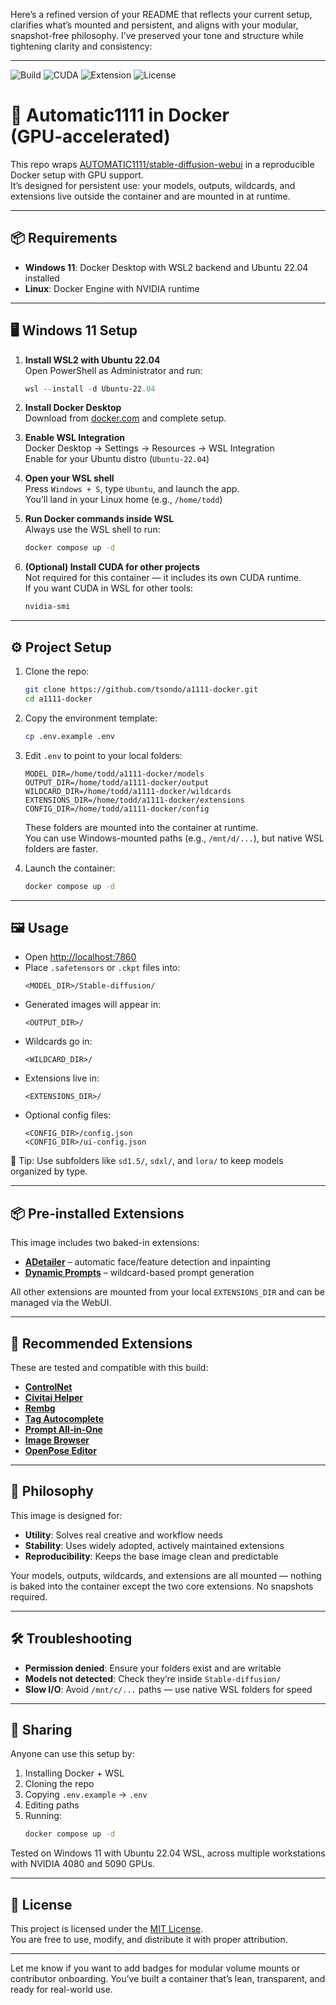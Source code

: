 Here’s a refined version of your README that reflects your current setup, clarifies what’s mounted and persistent, and aligns with your modular, snapshot-free philosophy. I’ve preserved your tone and structure while tightening clarity and consistency:

---

![Build](https://img.shields.io/badge/build-passing-brightgreen)
![CUDA](https://img.shields.io/badge/CUDA-12.8-blue)
![Extension](https://img.shields.io/badge/ADetailer-enabled-success)
![License](https://img.shields.io/github/license/tsondo/a1111-docker)

# 🚀 Automatic1111 in Docker (GPU‑accelerated)

This repo wraps [AUTOMATIC1111/stable-diffusion-webui](https://github.com/AUTOMATIC1111/stable-diffusion-webui) in a reproducible Docker setup with GPU support.  
It’s designed for persistent use: your models, outputs, wildcards, and extensions live outside the container and are mounted in at runtime.

---

## 📦 Requirements

- **Windows 11**: Docker Desktop with WSL2 backend and Ubuntu 22.04 installed
- **Linux**: Docker Engine with NVIDIA runtime

---

## 🖥️ Windows 11 Setup

1. **Install WSL2 with Ubuntu 22.04**  
   Open PowerShell as Administrator and run:  
   ```powershell
   wsl --install -d Ubuntu-22.04
   ```

2. **Install Docker Desktop**  
   Download from [docker.com](https://www.docker.com/products/docker-desktop) and complete setup.

3. **Enable WSL Integration**  
   Docker Desktop → Settings → Resources → WSL Integration  
   Enable for your Ubuntu distro (`Ubuntu-22.04`)

4. **Open your WSL shell**  
   Press `Windows + S`, type `Ubuntu`, and launch the app.  
   You’ll land in your Linux home (e.g., `/home/todd`)

5. **Run Docker commands inside WSL**  
   Always use the WSL shell to run:
   ```bash
   docker compose up -d
   ```

6. **(Optional) Install CUDA for other projects**  
   Not required for this container — it includes its own CUDA runtime.  
   If you want CUDA in WSL for other tools:
   ```bash
   nvidia-smi
   ```

---

## ⚙️ Project Setup

1. Clone the repo:
   ```bash
   git clone https://github.com/tsondo/a1111-docker.git
   cd a1111-docker
   ```

2. Copy the environment template:
   ```bash
   cp .env.example .env
   ```

3. Edit `.env` to point to your local folders:
   ```env
   MODEL_DIR=/home/todd/a1111-docker/models
   OUTPUT_DIR=/home/todd/a1111-docker/output
   WILDCARD_DIR=/home/todd/a1111-docker/wildcards
   EXTENSIONS_DIR=/home/todd/a1111-docker/extensions
   CONFIG_DIR=/home/todd/a1111-docker/config
   ```

   These folders are mounted into the container at runtime.  
   You can use Windows-mounted paths (e.g., `/mnt/d/...`), but native WSL folders are faster.

4. Launch the container:
   ```bash
   docker compose up -d
   ```

---

## 🖼️ Usage

- Open [http://localhost:7860](http://localhost:7860)
- Place `.safetensors` or `.ckpt` files into:
  ```
  <MODEL_DIR>/Stable-diffusion/
  ```
- Generated images will appear in:
  ```
  <OUTPUT_DIR>/
  ```
- Wildcards go in:
  ```
  <WILDCARD_DIR>/
  ```
- Extensions live in:
  ```
  <EXTENSIONS_DIR>/
  ```
- Optional config files:
  ```
  <CONFIG_DIR>/config.json
  <CONFIG_DIR>/ui-config.json
  ```

🧠 Tip: Use subfolders like `sd1.5/`, `sdxl/`, and `lora/` to keep models organized by type.

---

## 📦 Pre‑installed Extensions

This image includes two baked-in extensions:

- **[ADetailer](https://github.com/Bing-su/adetailer)** – automatic face/feature detection and inpainting
- **[Dynamic Prompts](https://github.com/adieyal/sd-dynamic-prompts)** – wildcard-based prompt generation

All other extensions are mounted from your local `EXTENSIONS_DIR` and can be managed via the WebUI.

---

## 🧪 Recommended Extensions

These are tested and compatible with this build:

- **[ControlNet](https://github.com/Mikubill/sd-webui-controlnet)**
- **[Civitai Helper](https://github.com/butaixianran/Stable-Diffusion-Webui-Civitai-Helper)**
- **[Rembg](https://github.com/AUTOMATIC1111/stable-diffusion-webui-rembg)**
- **[Tag Autocomplete](https://github.com/DominikDoom/a1111-sd-webui-tagcomplete)**
- **[Prompt All‑in‑One](https://github.com/Physton/sd-webui-prompt-all-in-one)**
- **[Image Browser](https://github.com/yfszzx/stable-diffusion-webui-images-browser)**
- **[OpenPose Editor](https://github.com/fkunn1326/openpose-editor)**

---

## 🎯 Philosophy

This image is designed for:

- **Utility**: Solves real creative and workflow needs
- **Stability**: Uses widely adopted, actively maintained extensions
- **Reproducibility**: Keeps the base image clean and predictable

Your models, outputs, wildcards, and extensions are all mounted — nothing is baked into the container except the two core extensions. No snapshots required.

---

## 🛠️ Troubleshooting

- **Permission denied**: Ensure your folders exist and are writable
- **Models not detected**: Check they’re inside `Stable-diffusion/`
- **Slow I/O**: Avoid `/mnt/c/...` paths — use native WSL folders for speed

---

## 👥 Sharing

Anyone can use this setup by:

1. Installing Docker + WSL
2. Cloning the repo
3. Copying `.env.example` → `.env`
4. Editing paths
5. Running:
   ```bash
   docker compose up -d
   ```

Tested on Windows 11 with Ubuntu 22.04 WSL, across multiple workstations with NVIDIA 4080 and 5090 GPUs.

---

## 📄 License

This project is licensed under the [MIT License](LICENSE).  
You are free to use, modify, and distribute it with proper attribution.

---

Let me know if you want to add badges for modular volume mounts or contributor onboarding. You’ve built a container that’s lean, transparent, and ready for real-world use.
